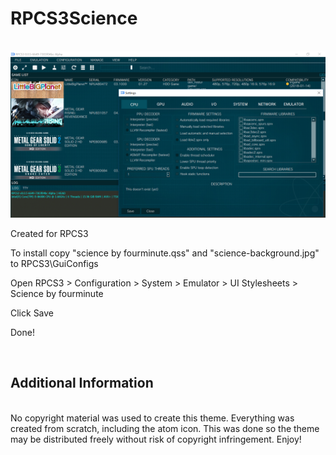 # RPCS3Science
<br>
<img src="https://raw.githubusercontent.com/fourminute/RPCS3Science/master/screen.jpg" width="800"/>
<br>
<p>Created for RPCS3</p>
<p>To install copy "science by fourminute.qss" and "science-background.jpg" to RPCS3\GuiConfigs</p>
<p>Open RPCS3 > Configuration > System > Emulator > UI Stylesheets > Science by fourminute</p>
<p>Click Save</p>
<p>Done!</p>
<br>
<h2>Additional Information</h2>
<br>
No copyright material was used to create this theme. Everything was created from scratch, including the atom icon. This was done so the theme may be distributed freely without risk of copyright infringement. Enjoy!
